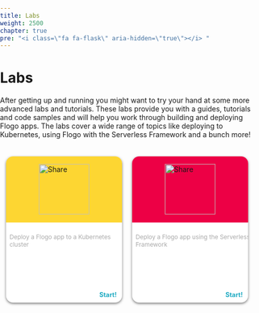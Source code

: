 ```yaml
---
title: Labs
weight: 2500
chapter: true
pre: "<i class=\"fa fa-flask\" aria-hidden=\"true\"></i> "
---
```


# Labs

After getting up and running you might want to try your hand at some more advanced labs and tutorials. These labs provide you with a guides, tutorials and code samples and will help you work through building and deploying Flogo apps. The labs cover a wide range of topics like deploying to Kubernetes, using Flogo with the Serverless Framework and a bunch more!

<style>
html,
body {
  width: 100%;
  height: 100%;
  margin: 0;
  padding: 0;
}
body {
  align-items: center;
  flex-direction: row;
  flex-wrap: wrap;
  justify-content: center;
}
.cards {
  margin-top: 25px;
  align-items: center;
  display: flex;
  flex-direction: row;
  flex-wrap: wrap;
  justify-content: center;
  margin-bottom: 50px;
}
.card {
  position: relative;
  border-radius: 1em;
  width: 230px;
  height: 290px;
  background-color: #FFF;
  -webkit-box-shadow: 0 2px 5px #777;
  -moz-box-shadow: 0 2px 5px #777;
  box-shadow: 0 2px 5px #777;
  overflow: hidden;
  margin: 10px 10px;
  -webkit-transition: all 0.2s ease-in-out;
  -moz-transition: all 0.2s ease-in-out;
  transition: all 0.2s ease-in-out;
}
.card .card-header {
  position: absolute;
  align-items: center;
  display: flex;
  flex-direction: row;
  flex-wrap: wrap;
  justify-content: center;
  left: 0;
  top: 0;
  width: 100%;
  height: 45%;
}
.card .card-header .card-image {
  height: 100px;
}
.card .card-header.bg1 {
  background-color: #FDD632;
}
.card .card-header.bg2 {
  background-color: #ED0045;
}
.card .card-header.bg3 {
  background-color: #0438A1;
}
.card .card-content {
  position: absolute;
  top: 45%;
  left: 0;
  width: 100%;
  height: 55%;
  padding: 0 3%;
}
.card .card-content .card-text {
  position: absolute;
  top: 15%;
  -webkit-transform: translate(0, -50%);
  -moz-transform: translate(0, -50%);
  transform: translate(0, -50%);
  color: #AAA;
  font-size: .85em;
}
.card .card-content .card-start {
  position: absolute;
  right: 10%;
  bottom: 5%;
  text-decoration: none;
  font-size: .9em;
  color: #1EAAC2;
  font-weight: bold;
}
.card .card-content .card-start:hover {
  color: #8ED4E0;
}
.card:hover {
  -webkit-box-shadow: 0 5px 6px #777;
  -moz-box-shadow: 0 5px 6px #777;
  box-shadow: 0 5px 6px #777;
  -webkit-transform: translate(0, -2%);
  -moz-transform: translate(0, -2%);
  transform: translate(0, -2%);
}
</style>

<div class="cards">

  <div class="card">
    <div class="card-header bg1">
      <img class="card-image" src="../images/labs/009-scientific.svg" alt="Share" />
    </div>
    <div class="card-content">
      <p class="card-text">Deploy a Flogo app to a Kubernetes cluster</p>
      <a class="card-start" href="./kubernetes-demo" alt="Start">Start!</a>
    </div>
  </div>

  <div class="card">
    <div class="card-header bg2">
      <img class="card-image" src="../images/labs/034-experiment.svg" alt="Share" />
    </div>
    <div class="card-content">
      <p class="card-text">Deploy a Flogo app using the Serverless Framework</p>
      <a class="card-start" href="./serverless" alt="Start">Start!</a>
    </div>
  </div>

